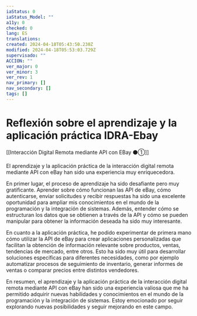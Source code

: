 ```yaml
---
iaStatus: 0
iaStatus_Model: ""
a11y: 0
checked: 0
lang: ES
translations: 
created: 2024-04-18T05:43:50.230Z
modified: 2024-04-18T05:53:03.729Z
supervisado: ""
ACCION: ""
ver_major: 0
ver_minor: 3
ver_rev: 1
nav_primary: []
nav_secondary: []
tags: []
---
```

# Reflexión sobre el aprendizaje y la aplicación práctica IDRA-Ebay

[[Interacción Digital Remota mediante API con EBay ⚫①]]

El aprendizaje y la aplicación práctica de la interacción digital remota mediante API con eBay han sido una experiencia muy enriquecedora. 

En primer lugar, el proceso de aprendizaje ha sido desafiante pero muy gratificante. Aprender sobre cómo funcionan las API de eBay, cómo autenticarse, enviar solicitudes y recibir respuestas ha sido una excelente oportunidad para ampliar mis conocimientos en el mundo de la programación y la integración de sistemas. Además, entender cómo se estructuran los datos que se obtienen a través de la API y cómo se pueden manipular para obtener la información deseada ha sido muy interesante.

En cuanto a la aplicación práctica, he podido experimentar de primera mano cómo utilizar la API de eBay para crear aplicaciones personalizadas que facilitan la obtención de información relevante sobre productos, ventas, tendencias de mercado, entre otros. Esto ha sido muy útil para desarrollar soluciones específicas para diferentes necesidades, como por ejemplo automatizar procesos de seguimiento de inventario, generar informes de ventas o comparar precios entre distintos vendedores.

En resumen, el aprendizaje y la aplicación práctica de la interacción digital remota mediante API con eBay han sido una experiencia valiosa que me ha permitido adquirir nuevas habilidades y conocimientos en el mundo de la programación y la integración de sistemas. Estoy emocionado por seguir explorando nuevas posibilidades y seguir mejorando en este campo.
